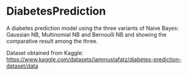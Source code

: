 # DiabetesPrediction

A diabetes prediction model using the three variants of Naive Bayes: Gaussian NB, Multinomial NB and Bernoulli NB and showing the comparative result among the three.

Dataset obtained from Kaggle: https://www.kaggle.com/datasets/iammustafatz/diabetes-prediction-dataset/data
